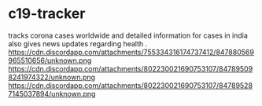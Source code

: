 # c19-tracker
tracks corona cases worldwide and detailed information for cases  in india also gives news updates regarding health .
https://cdn.discordapp.com/attachments/755334316174737412/847880569965510656/unknown.png
https://cdn.discordapp.com/attachments/802230021690753107/847895098241974322/unknown.png
https://cdn.discordapp.com/attachments/802230021690753107/847895287145037894/unknown.png
